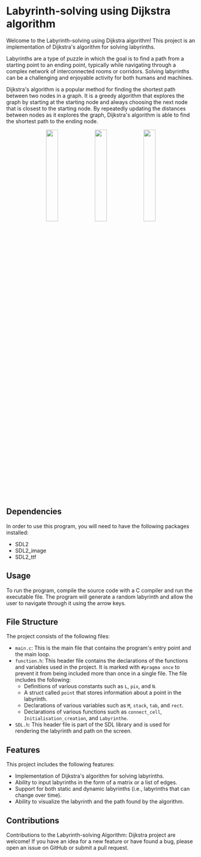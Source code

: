 # Labyrinth-solving using Dijkstra algorithm 

Welcome to the  Labyrinth-solving using Dijkstra algorithm! This project is an implementation of Dijkstra's algorithm for solving labyrinths. 

Labyrinths are a type of puzzle in which the goal is to find a path from a starting point to an ending point, typically while navigating through a complex network of interconnected rooms or corridors. Solving labyrinths can be a challenging and enjoyable activity for both humans and machines.

Dijkstra's algorithm is a popular method for finding the shortest path between two nodes in a graph. It is a greedy algorithm that explores the graph by starting at the starting node and always choosing the next node that is closest to the starting node. By repeatedly updating the distances between nodes as it explores the graph, Dijkstra's algorithm is able to find the shortest path to the ending node.

<p align="center" width="100%">
    <img width="25%" src="https://user-images.githubusercontent.com/77071173/111710853-ca6c8880-884a-11eb-9c18-c55a317de824.gif"> 
    <img width="25%" src="https://user-images.githubusercontent.com/77071173/111711504-271c7300-884c-11eb-8da1-5dc57e636101.gif"> 
    <img width="25%" src="https://user-images.githubusercontent.com/77071173/111712132-541d5580-884d-11eb-9874-eb8a43a0bf38.gif"> 
</p>


## Dependencies

In order to use this program, you will need to have the following packages installed:

- SDL2
- SDL2_image
- SDL2_ttf

## Usage

To run the program, compile the source code with a C compiler and run the executable file. The program will generate a random labyrinth and allow the user to navigate through it using the arrow keys.

## File Structure

The project consists of the following files:

- `main.c`: This is the main file that contains the program's entry point and the main loop.
- `function.h`: This header file contains the declarations of the functions and variables used in the project. It is marked with `#pragma once` to prevent it from being included more than once in a single file. The file includes the following:
  - Definitions of various constants such as `L`, `pix`, and `N`.
  - A struct called `point` that stores information about a point in the labyrinth.
  - Declarations of various variables such as `M`, `stack`, `tab`, and `rect`.
  - Declarations of various functions such as `connect_cell`, `Initialisation_creation`, and `Labyrinthe`.
- `SDL.h`: This header file is part of the SDL library and is used for rendering the labyrinth and path on the screen.



## Features

This project includes the following features:

- Implementation of Dijkstra's algorithm for solving labyrinths.
- Ability to input labyrinths in the form of a matrix or a list of edges.
- Support for both static and dynamic labyrinths (i.e., labyrinths that can change over time).
- Ability to visualize the labyrinth and the path found by the algorithm.



## Contributions

Contributions to the Labyrinth-solving Algorithm: Dijkstra project are welcome! If you have an idea for a new feature or have found a bug, please open an issue on GitHub or submit a pull request.

                                                              
